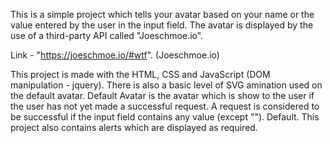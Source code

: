 This is a simple project which tells your avatar based on your name or the value entered by the user in the input field. The avatar is displayed by the use of a third-party API called "Joeschmoe.io".

Link - "https://joeschmoe.io/#wtf". (Joeschmoe.io)

This project is made with the HTML, CSS and JavaScript (DOM manipulation - jquery). There is also a basic level of SVG amination used on the default avatar.
Default Avatar is the avatar which is show to the user if the user has not yet made a successful request. A request is considered to be successful if the input field contains any value (except ""). Default.
This project also contains alerts which are displayed as required.

